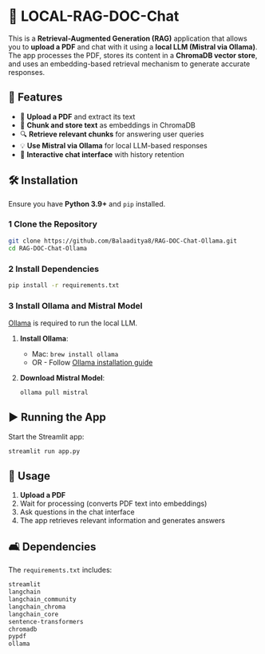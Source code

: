 # 📄 LOCAL-RAG-DOC-Chat

This is a **Retrieval-Augmented Generation (RAG)** application that allows you to **upload a PDF** and chat with it using a **local LLM (Mistral via Ollama)**. The app processes the PDF, stores its content in a **ChromaDB vector store**, and uses an embedding-based retrieval mechanism to generate accurate responses.

## 🚀 Features

- 📂 **Upload a PDF** and extract its text
- 🧠 **Chunk and store text** as embeddings in ChromaDB
- 🔍 **Retrieve relevant chunks** for answering user queries
- 💡 **Use Mistral via Ollama** for local LLM-based responses
- 💬 **Interactive chat interface** with history retention

## 🛠️ Installation

Ensure you have **Python 3.9+** and `pip` installed.  

### 1 Clone the Repository

```bash
git clone https://github.com/Balaaditya8/RAG-DOC-Chat-Ollama.git
cd RAG-DOC-Chat-Ollama
```

### 2 Install Dependencies

```bash
pip install -r requirements.txt
```

### 3 Install Ollama and Mistral Model

[Ollama](https://ollama.com) is required to run the local LLM.

1. **Install Ollama**:
   - Mac: `brew install ollama`
   - OR -  Follow [Ollama installation guide](https://ollama.com)

2. **Download Mistral Model**:
   ```bash
   ollama pull mistral
   ```

## ▶️ Running the App

Start the Streamlit app:

```bash
streamlit run app.py
```

## 📌 Usage

1. **Upload a PDF**
2. Wait for processing (converts PDF text into embeddings)
3. Ask questions in the chat interface
4. The app retrieves relevant information and generates answers

## 🛋️ Dependencies

The `requirements.txt` includes:

```txt
streamlit
langchain
langchain_community
langchain_chroma
langchain_core
sentence-transformers
chromadb
pypdf
ollama
```


